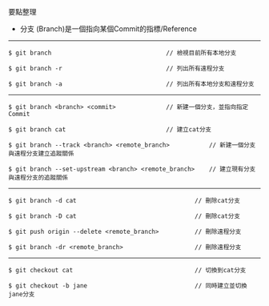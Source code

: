 要點整理
- 分支 (Branch)是一個指向某個Commit的指標/Reference

---

```
$ git branch								// 檢視目前所有本地分支
```

```
$ git branch -r								// 列出所有遠程分支
```

```
$ git branch -a								// 列出所有本地分支和遠程分支
```

---

```
$ git branch <branch> <commit>				// 新建一個分支，並指向指定Commit
```

```
$ git branch cat							// 建立cat分支
```

```
$ git branch --track <branch> <remote_branch>			// 新建一個分支與遠程分支建立追蹤關係
```

```
$ git branch --set-upstream <branch> <remote_branch>	// 建立現有分支與遠程分支的追蹤關係
```

---

```
$ git branch -d cat									// 刪除cat分支
```

```
$ git branch -D cat									// 刪除cat分支
```

```
$ git push origin --delete <remote_branch>			// 刪除遠程分支
```

```
$ git branch -dr <remote_branch>					// 刪除遠程分支
```

---

```
$ git checkout cat									// 切換到cat分支
```

```
$ git checkout -b jane								// 同時建立並切換jane分支
```